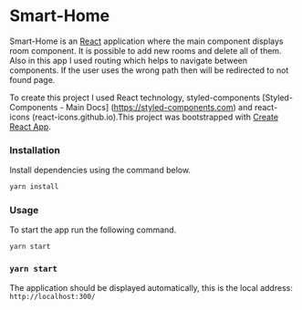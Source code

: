 # Smart-Home

Smart-Home is an [React](https://github.com/facebook/react) application where the main component displays room component. It is possible to add new rooms and delete all of them. Also in this app I used routing which helps to navigate between components. If the user uses the wrong path then will be redirected to not found page.

To create this project I used React technology, styled-components [Styled-Components - Main Docs] (https://styled-components.com) and react-icons (react-icons.github.io).This project was bootstrapped with [Create React App](https://github.com/facebook/create-react-app).

### Installation

Install dependencies using the command below.

```bash
yarn install
```

### Usage

To start the app run the following command.

```bash
yarn start
```

### `yarn start`

The application should be displayed automatically, this is the local address: `http://localhost:300/`
